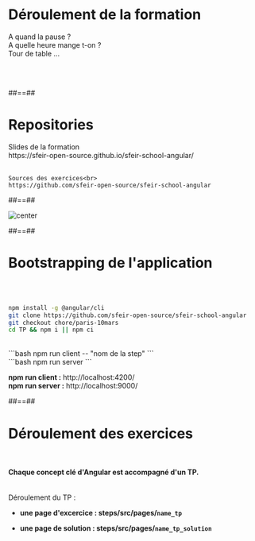 # Déroulement de la formation
<p class="full-center">
A quand la pause ? <br>
A quelle heure mange t-on ? <br>
Tour de table ...
</p>
<br><br>

##==##

# Repositories
<p class="full-center">
    Slides de la formation<br>
    https://sfeir-open-source.github.io/sfeir-school-angular/<br><br>

    Sources des exercices<br>
    https://github.com/sfeir-open-source/sfeir-school-angular
</p>

##==##

<img alt="center" src="assets/images/school/basics/sfeir_people.png">

##==##

# Bootstrapping de l'application
<br><br>

```bash
npm install -g @angular/cli
git clone https://github.com/sfeir-open-source/sfeir-school-angular
git checkout chore/paris-10mars
cd TP && npm i || npm ci
```
<br>
```bash
npm run client -- "nom de la step"
```
<br>
```bash
npm run server
```
<br>
<p class="center">
<span><strong>npm run client :</strong></span>
<span> http://localhost:4200/<span>
<br>
<span><strong>npm run server :</strong></span>
<span> http://localhost:9000/</span>
</p>

##==##

# Déroulement des exercices
<br><br>
<span><strong>Chaque concept clé d'Angular est accompagné d'un TP.</strong></span>
<br><br><br>
Déroulement du TP :
 - <strong>une page d'excercice : steps/src/pages/`name_tp`</strong>

 - <strong>une page de solution : steps/src/pages/`name_tp_solution`</strong>
